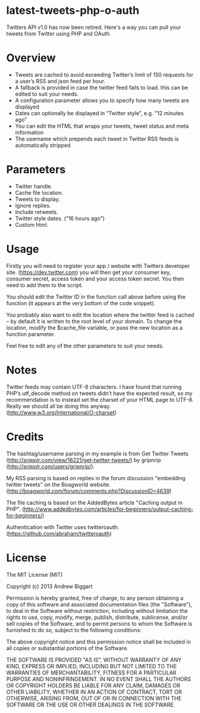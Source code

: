 latest-tweets-php-o-auth
========================

Twitters API v1.0 has now been retired. Here's a way you can pull your tweets from Twitter using PHP and OAuth.

Overview
========================

- Tweets are cached to avoid exceeding Twitter’s limit of 150 requests for a user’s RSS and json feed per hour.
- A fallback is provided in case the twitter feed fails to load. this can be edited to suit your needs.
- A configuration parameter allows you to specify how many tweets are displayed
- Dates can optionally be displayed in “Twitter style”, e.g. "12 minutes ago"
- You can edit the HTML that wraps your tweets, tweet status and meta information
- The username which prepends each tweet in Twitter RSS feeds is automatically stripped

Parameters
========================

- Twitter handle.
- Cache file location.
- Tweets to display.
- Ignore replies.
- Include retweets.
- Twitter style dates. ("16 hours ago")
- Custom html.

Usage
========================

Firstly you will need to register your app / website with Twitters developer site. (https://dev.twitter.com) you will then get your consumer key, consumer secret, access token and your access token secret. You then need to add them to the script.

You should edit the Twitter ID in the function call above before using the function (it appears at the very bottom of the code snippet).

You probably also want to edit the location where the twitter feed is cached – by default it is written to the root level of your domain. To change the location, modify the $cache_file variable, or pass the new location as a function parameter.

Feel free to edit any of the other parameters to suit your needs.

Notes
========================

Twitter feeds may contain UTF-8 characters. I have found that running PHP’s utf_decode method on tweets didn’t have the expected result, so my recommendation is to instead set the charset of your HTML page to UTF-8. Really we should all be doing this anyway. (http://www.w3.org/International/O-charset)

Credits
========================

The hashtag/username parsing in my example is from Get Twitter Tweets (http://snipplr.com/view/16221/get-twitter-tweets/) by gripnrip (http://snipplr.com/users/gripnrip/).

My RSS parsing is based on replies in the forum discussion "embedding twitter tweets" on the Boagworld website. (http://boagworld.com/forum/comments.php?DiscussionID=4639)

The file caching is based on the AddedBytes article "Caching output in PHP". (http://www.addedbytes.com/articles/for-beginners/output-caching-for-beginners/)

Authentication with Twitter uses twitteroauth. (https://github.com/abraham/twitteroauth)

License
========================

The MIT License (MIT)

Copyright (c) 2013 Andrew Biggart

Permission is hereby granted, free of charge, to any person obtaining a copy
of this software and associated documentation files (the "Software"), to deal
in the Software without restriction, including without limitation the rights
to use, copy, modify, merge, publish, distribute, sublicense, and/or sell
copies of the Software, and to permit persons to whom the Software is
furnished to do so, subject to the following conditions:

The above copyright notice and this permission notice shall be included in
all copies or substantial portions of the Software.

THE SOFTWARE IS PROVIDED "AS IS", WITHOUT WARRANTY OF ANY KIND, EXPRESS OR
IMPLIED, INCLUDING BUT NOT LIMITED TO THE WARRANTIES OF MERCHANTABILITY,
FITNESS FOR A PARTICULAR PURPOSE AND NONINFRINGEMENT. IN NO EVENT SHALL THE
AUTHORS OR COPYRIGHT HOLDERS BE LIABLE FOR ANY CLAIM, DAMAGES OR OTHER
LIABILITY, WHETHER IN AN ACTION OF CONTRACT, TORT OR OTHERWISE, ARISING FROM,
OUT OF OR IN CONNECTION WITH THE SOFTWARE OR THE USE OR OTHER DEALINGS IN
THE SOFTWARE.
